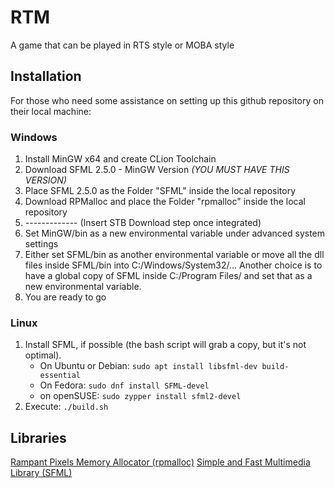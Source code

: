 # RTM
A game that can be played in RTS style or MOBA style

## Installation
For those who need some assistance on setting up this github repository on their local machine:

### Windows
1. Install MinGW x64 and create CLion Toolchain
2. Download SFML 2.5.0 - MinGW Version *(YOU MUST HAVE THIS VERSION)*
3. Place SFML 2.5.0 as the Folder "SFML" inside the local repository
4. Download RPMalloc and place the Folder "rpmalloc" inside the local repository
5. ------------- (Insert STB Download step once integrated)
6. Set MinGW/bin as a new environmental variable under advanced system settings
7. Either set SFML/bin as another environmental variable or move all the dll files inside SFML/bin into C:/Windows/System32/... Another choice is to have a global copy of SFML inside C:/Program Files/ and set that as a new environmental variable.
8. You are ready to go

### Linux
1. Install SFML, if possible (the bash script will grab a copy, but it's not optimal).
    - On Ubuntu or Debian: `sudo apt install libsfml-dev build-essential`
    - On Fedora: `sudo dnf install SFML-devel`
    - on openSUSE: `sudo zypper install sfml2-devel`
2. Execute: `./build.sh`

## Libraries

[Rampant Pixels Memory Allocator (rpmalloc)](https://github.com/rampantpixels/rpmalloc)
[Simple and Fast Multimedia Library (SFML)](https://github.com/SFML/SFML)
